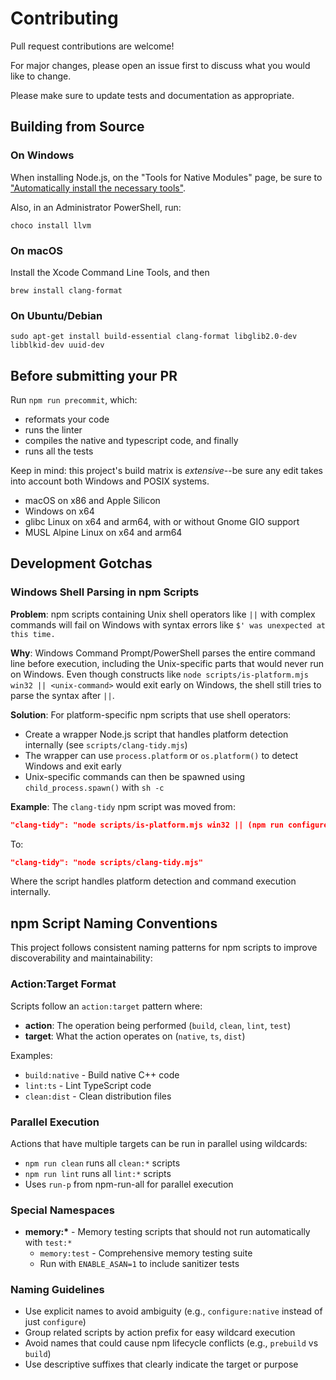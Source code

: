# Contributing

Pull request contributions are welcome!

For major changes, please open an issue first to discuss what you would like to change.

Please make sure to update tests and documentation as appropriate.

## Building from Source

### On Windows

When installing Node.js, on the "Tools for Native Modules" page, be sure to
["Automatically install the necessary
tools"](https://photostructure.com/server/photostructure-for-node/#step-2-install-nodejs).

Also, in an Administrator PowerShell, run:

    choco install llvm

### On macOS

Install the Xcode Command Line Tools, and then

    brew install clang-format

### On Ubuntu/Debian

    sudo apt-get install build-essential clang-format libglib2.0-dev libblkid-dev uuid-dev

## Before submitting your PR

Run `npm run precommit`, which:

- reformats your code
- runs the linter
- compiles the native and typescript code, and finally
- runs all the tests

Keep in mind: this project's build matrix is _extensive_--be sure any edit takes
into account both Windows and POSIX systems.

- macOS on x86 and Apple Silicon
- Windows on x64
- glibc Linux on x64 and arm64, with or without Gnome GIO support
- MUSL Alpine Linux on x64 and arm64

## Development Gotchas

### Windows Shell Parsing in npm Scripts

**Problem**: npm scripts containing Unix shell operators like `||` with complex commands will fail on Windows with syntax errors like `$' was unexpected at this time.`

**Why**: Windows Command Prompt/PowerShell parses the entire command line before execution, including the Unix-specific parts that would never run on Windows. Even though constructs like `node scripts/is-platform.mjs win32 || <unix-command>` would exit early on Windows, the shell still tries to parse the syntax after `||`.

**Solution**: For platform-specific npm scripts that use shell operators:

- Create a wrapper Node.js script that handles platform detection internally (see `scripts/clang-tidy.mjs`)
- The wrapper can use `process.platform` or `os.platform()` to detect Windows and exit early
- Unix-specific commands can then be spawned using `child_process.spawn()` with `sh -c`

**Example**: The `clang-tidy` npm script was moved from:

```json
"clang-tidy": "node scripts/is-platform.mjs win32 || (npm run configure && bear -- npm run node-gyp-rebuild && find src -name '*.cpp' -o -name '*.h' | grep -E '\\.(cpp|h)$' | grep -v -E '(windows|darwin)/' | xargs clang-tidy)"
```

To:

```json
"clang-tidy": "node scripts/clang-tidy.mjs"
```

Where the script handles platform detection and command execution internally.

## npm Script Naming Conventions

This project follows consistent naming patterns for npm scripts to improve discoverability and maintainability:

### Action:Target Format

Scripts follow an `action:target` pattern where:

- **action**: The operation being performed (`build`, `clean`, `lint`, `test`)
- **target**: What the action operates on (`native`, `ts`, `dist`)

Examples:

- `build:native` - Build native C++ code
- `lint:ts` - Lint TypeScript code
- `clean:dist` - Clean distribution files

### Parallel Execution

Actions that have multiple targets can be run in parallel using wildcards:

- `npm run clean` runs all `clean:*` scripts
- `npm run lint` runs all `lint:*` scripts
- Uses `run-p` from npm-run-all for parallel execution

### Special Namespaces

- **memory:\*** - Memory testing scripts that should not run automatically with `test:*`
  - `memory:test` - Comprehensive memory testing suite
  - Run with `ENABLE_ASAN=1` to include sanitizer tests

### Naming Guidelines

- Use explicit names to avoid ambiguity (e.g., `configure:native` instead of just `configure`)
- Group related scripts by action prefix for easy wildcard execution
- Avoid names that could cause npm lifecycle conflicts (e.g., `prebuild` vs `build`)
- Use descriptive suffixes that clearly indicate the target or purpose

